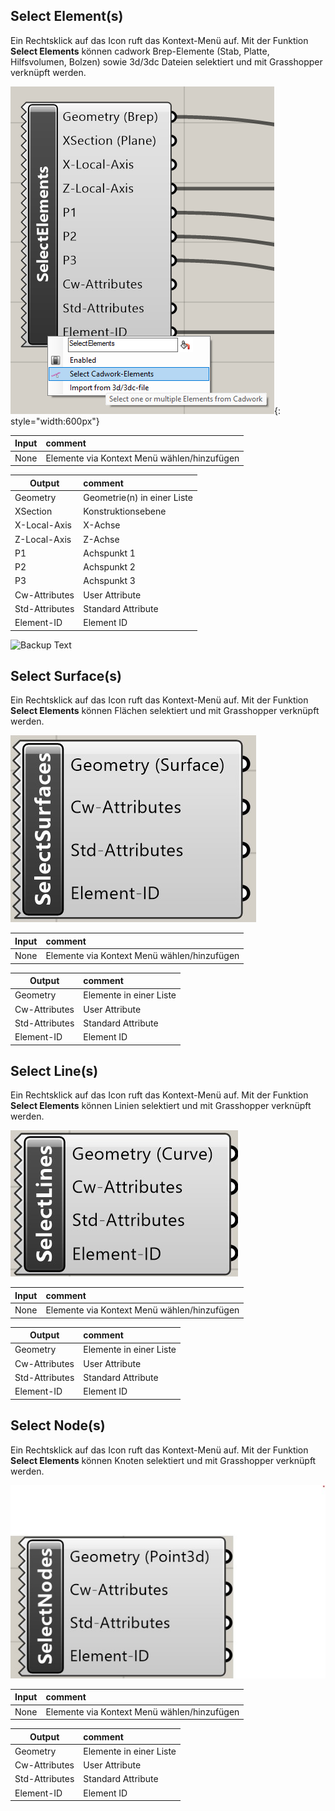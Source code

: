 ## Select Element(s)

Ein Rechtsklick auf das Icon ruft das Kontext-Menü auf.
Mit der Funktion **Select Elements** können cadwork Brep-Elemente (Stab, Platte, Hilfsvolumen, Bolzen) sowie 3d/3dc Dateien selektiert und mit Grasshopper verknüpft werden.

![Backup Text](../img/select_brep.png "BREP"){: style="width:600px"}

| Input | comment                                     |
| ----- | :------------------------------------------ |
| None  | Elemente via Kontext Menü wählen/hinzufügen |

| Output         | comment                     |
| -------------- | :-------------------------- |
| Geometry       | Geometrie(n) in einer Liste |
| XSection       | Konstruktionsebene          |
| X-Local-Axis   | X-Achse                     |
| Z-Local-Axis   | Z-Achse                     |
| P1             | Achspunkt 1                 |
| P2             | Achspunkt 2                 |
| P3             | Achspunkt 3                 |
| Cw-Attributes  | User Attribute              |
| Std-Attributes | Standard Attribute          |
| Element-ID     | Element ID                  |

![Backup Text](../img/brep.jpg "BREP")

## Select Surface(s)

Ein Rechtsklick auf das Icon ruft das Kontext-Menü auf.
Mit der Funktion **Select Elements** können Flächen selektiert und mit Grasshopper verknüpft werden.

![Backup Text](../img/selectSurface.jpg "Surface")

| Input | comment                                     |
| ----- | :------------------------------------------ |
| None  | Elemente via Kontext Menü wählen/hinzufügen |

| Output         | comment                 |
| -------------- | :---------------------- |
| Geometry       | Elemente in einer Liste |
| Cw-Attributes  | User Attribute          |
| Std-Attributes | Standard Attribute      |
| Element-ID     | Element ID              |

## Select Line(s)

Ein Rechtsklick auf das Icon ruft das Kontext-Menü auf.
Mit der Funktion **Select Elements** können Linien selektiert und mit Grasshopper verknüpft werden.

![Backup Text](../img/selectLine.jpg "Line")

| Input | comment                                     |
| ----- | :------------------------------------------ |
| None  | Elemente via Kontext Menü wählen/hinzufügen |

| Output         | comment                 |
| -------------- | :---------------------- |
| Geometry       | Elemente in einer Liste |
| Cw-Attributes  | User Attribute          |
| Std-Attributes | Standard Attribute      |
| Element-ID     | Element ID              |

## Select Node(s)

Ein Rechtsklick auf das Icon ruft das Kontext-Menü auf.
Mit der Funktion **Select Elements** können Knoten selektiert und mit Grasshopper verknüpft werden.

![Backup Text](../img/selectNode.jpg "Node")

| Input | comment                                     |
| ----- | :------------------------------------------ |
| None  | Elemente via Kontext Menü wählen/hinzufügen |

| Output         | comment                 |
| -------------- | :---------------------- |
| Geometry       | Elemente in einer Liste |
| Cw-Attributes  | User Attribute          |
| Std-Attributes | Standard Attribute      |
| Element-ID     | Element ID              |
